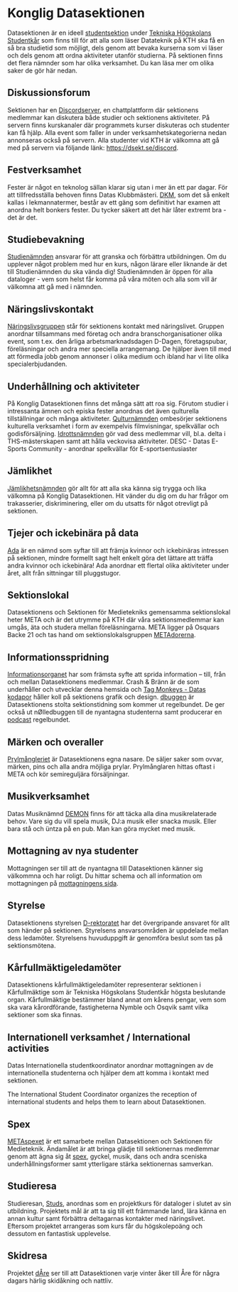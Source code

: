 # Konglig Datasektionen

Datasektionen är en ideell [studentsektion](https://sv.wikipedia.org/wiki/Studentsektion) under [Tekniska Högskolans Studentkår](http://ths.kth.se) som finns till för att alla som läser Datateknik på KTH ska få en så bra studietid som möjligt, dels genom att bevaka kurserna som vi läser och dels genom att ordna aktiviteter utanför studierna. På sektionen finns det flera nämnder som har olika verksamhet. Du kan läsa mer om olika saker de gör här nedan. 

## Diskussionsforum

Sektionen har en [Discordserver](https://dsekt.se/discord), en chattplattform där sektionens medlemmar kan diskutera både studier och sektionens aktiviteter. På servern finns kurskanaler där programmets kurser diskuteras och studenter kan få hjälp. Alla event som faller in under verksamhetskategorierna nedan annonseras också på servern.  Alla studenter vid KTH är välkomna att gå med på servern via följande länk: https://dsekt.se/discord.

## Festverksamhet

Fester är något en teknolog sällan klarar sig utan i mer än ett par dagar. För att tillfredsställa behoven finns Datas Klubbmästeri. [DKM](/namnder/dkm), som det så enkelt kallas i lekmannatermer, består av ett gäng som definitivt har examen att anordna helt bonkers fester. Du tycker säkert att det här låter extremt bra - det är det.

## Studiebevakning

[Studienämnden](/namnder/studienamnden) ansvarar för att granska och förbättra utbildningen. Om du upplever något problem med hur en kurs, någon lärare eller liknande är det till Studienämnden du ska vända dig! Studienämnden är öppen för alla dataloger - vem som helst får komma på våra möten och alla som vill är välkomna att gå med i nämnden.

## Näringslivskontakt

[Näringslivsgruppen](/naringsliv) står för sektionens kontakt med näringslivet. Gruppen anordnar tillsammans med företag och andra branschorganisationer olika event, som t.ex. den årliga arbetsmarknadsdagen D-Dagen, företagspubar, föreläsningar och andra mer speciella arrangemang. De hjälper även till med att förmedla jobb genom annonser i olika medium och ibland har
vi lite olika specialerbjudanden.

## Underhållning och aktiviteter

På Konglig Datasektionen finns det många sätt att roa sig. Förutom studier i intressanta ämnen och episka fester anordnas det även qulturella tillställningar och många aktiviteter.
[Qulturnämnden](/namnder/qulturnamnden) ombesörjer sektionens kulturella verksamhet i form av exempelvis filmvisningar, spelkvällar och godisförsäljning.
[Idrottsnämnden](/namnder/idrottsnamnden) gör vad dess medlemmar vill, bl.a. delta i THS-mästerskapen samt att hålla veckovisa aktiviteter.
DESC - Datas E-Sports Community - anordnar spelkvällar för E-sportsentusiaster

## Jämlikhet

[Jämlikhetsnämnden](/namnder/jamlikhetsnamnden) gör allt för att alla ska känna sig trygga och lika välkomna på Konglig Datasektionen. Hit vänder du dig om du har frågor om trakasserier, diskriminering, eller om du utsatts för något otrevligt på sektionen.

## Tjejer och ickebinära på data

[Ada](/namnder/geek) är en nämnd som syftar till att främja kvinnor och ickebinäras intressen på sektionen, mindre formellt sagt helt enkelt göra det lättare att träffa andra kvinnor och ickebinära! Ada anordnar ett flertal olika aktiviteter under året, allt från sittningar till pluggstugor.

## Sektionslokal

Datasektionens och Sektionen för Medietekniks gemensamma sektionslokal heter META och är det utrymme på KTH där våra sektionsmedlemmar kan umgås, äta och studera mellan föreläsningarna. META ligger på Osquars Backe 21 och tas hand om sektionslokalsgruppen [METAdorerna](/namnder/metadorerna).

## Informationsspridning

[Informationsorganet](/namnder/informationsorganet) har som främsta syfte att sprida information – till, från och mellan Datasektionens medlemmar. Crash & Bränn är de som underhåller och utvecklar denna hemsida och [Tag Monkeys - Datas kodapor](/namnder/tag-monkeys) håller koll på sektionens grafik och design. [dbuggen](http://dbu.gg) är Datasektionens stolta sektionstidning som kommer ut regelbundet. De ger också ut nØlledbuggen till de nyantagna studenterna samt producerar en [podcast](http://dbu.gg/podcast) regelbundet.

## Märken och overaller

[Prylmångleriet](/namnder/prylmangleriet) är Datasektionens egna nasare. De säljer saker som ovvar, märken, pins och alla andra möjliga prylar. Prylmånglaren hittas oftast i META och kör semireguljära försäljningar.

## Musikverksamhet

Datas Musiknämnd [DEMON](/namnder/datasektionens-musiknamnd) finns för att täcka alla dina musikrelaterade behov. Vare sig du vill spela musik, DJ:a musik eller snacka musik. Eller bara stå och üntza på en pub. Man kan göra mycket med musik.

## Mottagning av nya studenter

Mottagningen ser till att de nyantagna till Datasektionen känner sig välkommna och har roligt. Du hittar schema och all information om mottagningen på [mottagningens sida](/namnder/mottagningen).

## Styrelse

Datasektionens styrelsen [D-rektoratet](/organisation/sammansattning) har det övergripande ansvaret för allt som händer på sektionen. Styrelsens ansvarsområden är uppdelade mellan dess ledamöter. Styrelsens huvuduppgift är genomföra beslut som tas på sektionsmötena.

## Kårfullmäktigeledamöter

Datasektionens kårfullmäktigeledamöter representerar sektionen i Kårfullmäktige som är Tekniska Högskolans Studentkår högsta beslutande organ. Kårfullmäktige bestämmer bland annat om kårens pengar, vem som ska vara kårordförande, fastigheterna Nymble och Osqvik samt vilka sektioner som ska finnas.

## Internationell verksamhet / International activities

Datas Internationella studentkoordinator anordnar mottagningen av de internationella studenterna och hjälper dem att komma i kontakt med sektionen.

The International Student Coordinator organizes the reception of international students and helps them to learn about Datasektionen.

## Spex

[METAspexet](//metaspexet.se) är ett samarbete mellan Datasektionen och Sektionen för Medieteknik. Ändamålet är att bringa glädje till sektionernas medlemmar genom att ägna sig åt [spex](https://sv.wikipedia.org/wiki/Spex), gyckel, musik, dans och andra sceniska underhållningsformer samt ytterligare stärka sektionernas samverkan.

## Studieresa

Studieresan, [Studs](//studieresan.se), anordnas som en projektkurs för dataloger i slutet av sin utbildning. Projektets mål är att ta sig till ett främmande land, lära känna en annan kultur samt förbättra deltagarnas kontakter med näringslivet. Eftersom projektet arrangeras som kurs får du högskolepoäng och dessutom en fantastisk upplevelse.

## Skidresa

Projektet [dÅre](http://dåre.se) ser till att Datasektionen varje vinter åker till Åre för några dagars härlig skidåkning och nattliv.
